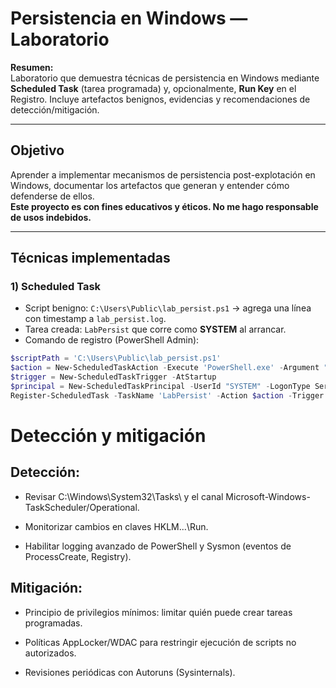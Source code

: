 # Persistencia en Windows — Laboratorio

**Resumen:**  
Laboratorio que demuestra técnicas de persistencia en Windows mediante **Scheduled Task** (tarea programada) y, opcionalmente, **Run Key** en el Registro. Incluye artefactos benignos, evidencias y recomendaciones de detección/mitigación.

---

## Objetivo
Aprender a implementar mecanismos de persistencia post-explotación en Windows, documentar los artefactos que generan y entender cómo defenderse de ellos.  
**Este proyecto es con fines educativos y éticos. No me hago responsable de usos indebidos.**

---

## Técnicas implementadas

### 1) Scheduled Task
- Script benigno: `C:\Users\Public\lab_persist.ps1` → agrega una línea con timestamp a `lab_persist.log`.
- Tarea creada: `LabPersist` que corre como **SYSTEM** al arrancar.
- Comando de registro (PowerShell Admin):
```powershell
$scriptPath = 'C:\Users\Public\lab_persist.ps1'
$action = New-ScheduledTaskAction -Execute 'PowerShell.exe' -Argument "-NoProfile -WindowStyle Hidden -ExecutionPolicy Bypass -File `"$scriptPath`""
$trigger = New-ScheduledTaskTrigger -AtStartup
$principal = New-ScheduledTaskPrincipal -UserId "SYSTEM" -LogonType ServiceAccount -RunLevel Highest
Register-ScheduledTask -TaskName 'LabPersist' -Action $action -Trigger $trigger -Principal $principal
```
# Detección y mitigación

## Detección:

- Revisar C:\Windows\System32\Tasks\ y el canal Microsoft-Windows-TaskScheduler/Operational.

- Monitorizar cambios en claves HKLM\...\Run.

- Habilitar logging avanzado de PowerShell y Sysmon (eventos de ProcessCreate, Registry).

## Mitigación:

- Principio de privilegios mínimos: limitar quién puede crear tareas programadas.

- Políticas AppLocker/WDAC para restringir ejecución de scripts no autorizados.

- Revisiones periódicas con Autoruns (Sysinternals).